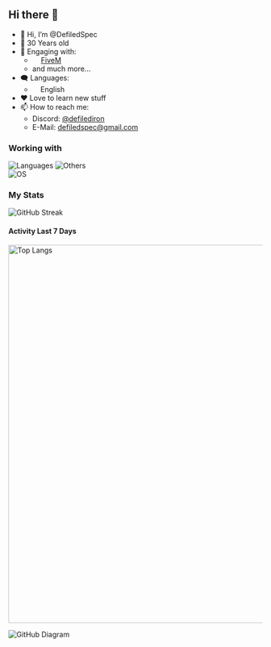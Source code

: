 ## Hi there 👋

- 👋 Hi, I’m @DefiledSpec
- 🤏 30 Years old
- 🔭 Engaging with:
 	- <img src="https://i.ibb.co/bWsWGMh/fivem-logo.png" width="13"> [FiveM](https://fivem.net) 
	- and much more...
- 🗨️ Languages: 
    - <img src="https://hatscripts.github.io/circle-flags/flags/us.svg" width="12"> English
- ❤️ Love to learn new stuff
- 📫 How to reach me: 
	- Discord: [@defilediron](https://discord.gg/pH48RuF6v3)
	- E-Mail: <a href="mailto:defiledspec@gmail.com">defiledspec@gmail.com</a>

### Working with

![Languages](https://skillicons.dev/icons?i=git,html,css,js,ts,discordjs,lua,nodejs,mysql,next,react,solid)
![Others](https://skillicons.dev/icons?i=discord,vscode,md,bash,github) \
![OS](https://skillicons.dev/icons?i=windows)

### My Stats

![GitHub Streak](https://github-readme-streak-stats.herokuapp.com/?user=defiledspec&theme=github-dark-blue&hide_border=true)

#### Activity Last 7 Days
<img alt="Top Langs" width="750" src="https://wakatime.com/share/@bdd3303f-7e9c-4d05-9324-c41f04bc3c0a/779ce6bc-5933-487e-a562-fdaaa77ca7af.svg">

![GitHub Diagram](https://github-readme-activity-graph.vercel.app/graph?username=defiledspec&theme=react-dark&hide_border=true&color=BDDFFF&line=6E93B5&point=BDDFFF)

<!--
**DefiledSpec/DefiledSpec** is a ✨ _special_ ✨ repository because its `README.md` (this file) appears on your GitHub profile.

Here are some ideas to get you started:

- 🔭 I’m currently working on ...
- 🌱 I’m currently learning ...
- 👯 I’m looking to collaborate on ...
- 🤔 I’m looking for help with ...
- 💬 Ask me about ...
- 📫 How to reach me: ...
- 😄 Pronouns: ...
- ⚡ Fun fact: ...
-->
